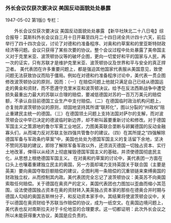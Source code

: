 ### 外长会议仅获次要决议  美国反动面貌处处暴露

1947-05-02
第1版()
专栏：

　　外长会议仅获次要决议  美国反动面貌处处暴露
    【新华社陕北二十八日电】综合报导：莫斯科外长会议自三月十日开幕至四月二十四日闭全共计四十六天，前后举行了四十四次会议，讨论了对德和约准备程序、对奥和约草案和的里亚斯特财政经济等问题。会议只获得了某些次要的协议。整个会议过程中处处暴露了美帝国主义对于克里米亚、波茨顿协议等的破坏企图，更向一切爱好和平的国家与人民，再一次的证实，只有苏联才是维护克里米亚、波茨顿协议及世界和平与安全的真正捍卫者。
    美代表团在许多重要问题上，都是强迫其他国家代表服从美国意见，致使问题无法获致协议而陷于僵局。例如在对德和约准备程序讨论中，美代表一贯企图修改波茨顿协议的原则，因而：（一）在赔偿问题上他就只满足自己已经从德国运走的黄金和资财，而不愿遵守克里米亚和波茨顿决议。给予在反法西斯战争中遭受损失最重出力最大的苏联以合理的赔偿，要减低德国对苏的一百万万美元的赔偿额，不承认自目前德国工业生产中支付赔偿。（二）在德国临时政治机构问题上，亦复抛弃波茨顿协议的原则，顽固地坚持其所谓“联邦化”，图以分裂的“州政权”阻止重建民主统一的德国。（三）在德国领土问题上支持法国对萨尔的支解，而对波茨顿会议中早已决定的德波临时新边界，却不断叫嚣要重新讨论和修改。对于德国军国主义之策源地的鲁尔军需工业地区，力图美英联合垄断与卵翼德国的反动金融寡头们，从而竭力反对苏联主张四强共管鲁尔的建议。（四）在其所提之“四强解除德国军备与军政条约草案”中，美国也处处为德国军国主义的复活留下余地，坚决不赞同苏联的建议，即除了解除军备军政以外，还须消灭德国一切独占资本、实行土地改革，俾得以从经济上彻底摧毁德国军国主义的基础，并须使德国彻底民主化，从思想上根绝德国军国主义。
    在对奥和约草案的讨论中，美代表团一方面在口头上也嚷着重建独立民主的奥国，另一方面却竭力支持英国关于联合国（主要是英美）要向奥国夺取巨额赔偿的建议，企图利用一条赔偿的沉重锁链来束缚奥国的财政独立权，从而控制其内政。美代表团完全忘记了波茨顿协议：美英苏不向奥国索取任何赔偿。关于德国在奥资产的定义，美国代表团也力图加以歪曲而缩小其范围，设法使德国独占资本在奥的资财转入美英独占资本家的那些在德奥合并时期与德国人勾结的奥国吉斯林分子，和反动资本家手中。其结果将使波茨顿会议中，关于以德国在奥资财给予苏联当作赔偿的协议，成为一纸空文。在奥国边境问题上，美代表也反对南斯拉夫对于卡伦地亚的合理要求。这一切都证明：此次外长会议之所以未能获得重大协议，美国是应负责的。
